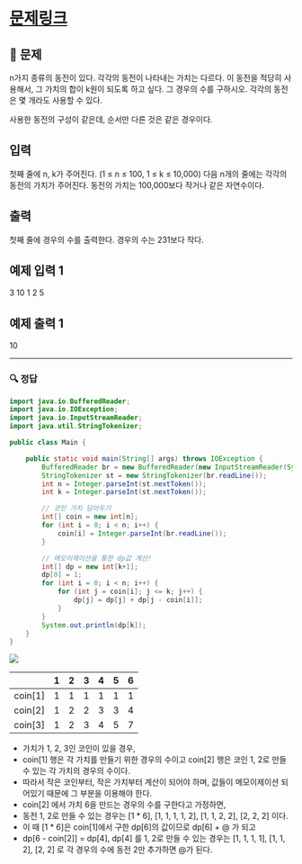# [문제링크](https://www.acmicpc.net/problem/2293)

## 📝 문제

n가지 종류의 동전이 있다. 각각의 동전이 나타내는 가치는 다르다. 이 동전을 적당히 사용해서, 그 가치의 합이 k원이 되도록 하고 싶다. 그 경우의 수를 구하시오. 각각의 동전은 몇 개라도 사용할 수 있다.

사용한 동전의 구성이 같은데, 순서만 다른 것은 같은 경우이다.

## 입력

첫째 줄에 n, k가 주어진다. (1 ≤ n ≤ 100, 1 ≤ k ≤ 10,000) 다음 n개의 줄에는 각각의 동전의 가치가 주어진다. 동전의 가치는 100,000보다 작거나 같은 자연수이다.

## 출력

첫째 줄에 경우의 수를 출력한다. 경우의 수는 231보다 작다.

## 예제 입력 1 

3 10
1
2
5

## 예제 출력 1 

10

---

### 🔍 정답

```java
import java.io.BufferedReader;
import java.io.IOException;
import java.io.InputStreamReader;
import java.util.StringTokenizer;

public class Main {

    public static void main(String[] args) throws IOException {
        BufferedReader br = new BufferedReader(new InputStreamReader(System.in));
        StringTokenizer st = new StringTokenizer(br.readLine());
        int n = Integer.parseInt(st.nextToken());
        int k = Integer.parseInt(st.nextToken());

        // 코인 가치 담아두기
        int[] coin = new int[n];
        for (int i = 0; i < n; i++) {
            coin[i] = Integer.parseInt(br.readLine());
        }

		// 메모이제이션을 통한 dp값 계산!
        int[] dp = new int[k+1];
        dp[0] = 1;
        for (int i = 0; i < n; i++) {
            for (int j = coin[i]; j <= k; j++) {
                dp[j] = dp[j] + dp[j - coin[i]];
            }
        }
        System.out.println(dp[k]);
    }
}
```

![](https://img1.daumcdn.net/thumb/R1280x0/?scode=mtistory2&fname=https%3A%2F%2Fblog.kakaocdn.net%2Fdn%2F9mL9W%2FbtrX4jg2D80%2FwAuYGT1UZYZdvqIhKY6Yg0%2Fimg.png)

|         | 1   | 2   | 3   | 4   | 5   | 6   |
|:------- |:--- |:--- |:--- |:--- |:--- |:--- |
| coin[1] | 1   | 1   | 1   | 1   | 1   | 1   |
| coin[2] | 1   | 2   | 2   | 3   | 3   | 4   |
| coin[3] | 1   | 2   | 3   | 4   | 5   | 7    |

- 가치가 1, 2, 3인 코인이 있을 경우,  
- coin[1] 행은 각 가치를 만들기 위한 경우의 수이고 coin[2] 행은 코인 1, 2로 만들 수 있는 각 가치의 경우의 수이다.  
- 따라서 작은 코인부터, 작은 가치부터 계산이 되어야 하며, 값들이 메모이제이션 되어있기 때문에 그 부분을 이용해야 한다.  
- coin[2] 에서 가치 6을 만드는 경우의 수를 구한다고 가정하면,  
- 동전 1, 2로 만들 수 있는 경우는 [1 * 6], [1, 1, 1, 1, 2], [1, 1, 2, 2], [2, 2, 2] 이다.  
- 이 때 [1 * 6]은 coin[1]에서 구한 dp[6]의 값이므로 dp[6] + @ 가 되고  
- dp[6 - coin[2]] = dp[4], dp[4] 를 1, 2로 만들 수 있는 경우는 [1, 1, 1, 1], [1, 1, 2], [2, 2] 로 각 경우의 수에 동전 2만 추가하면 @가 된다.
